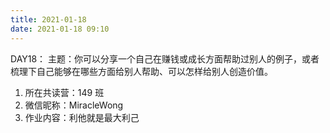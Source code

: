 ```yaml
---
title: 2021-01-18
date: 2021-01-18 09:10
---
```

DAY18：
主题：你可以分享一个自己在赚钱或成长方面帮助过别人的例子，或者梳理下自己能够在哪些方面给别人帮助、可以怎样给别人创造价值。

1. 所在共读营：149 班
2. 微信昵称：MiracleWong
3. 作业内容：利他就是最大利己
